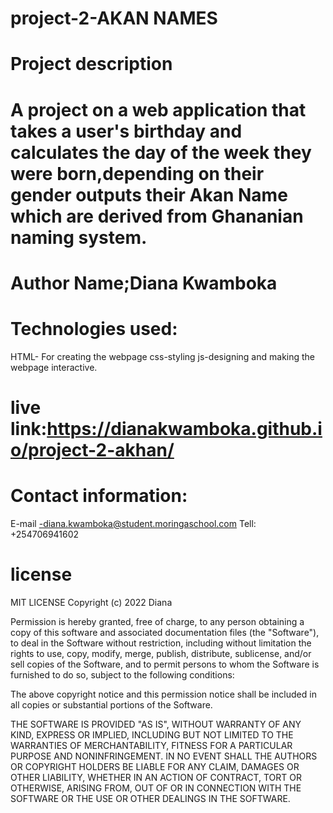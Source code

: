 # project-2-AKAN NAMES
# Project description
# A project on a web application that takes a user's birthday and calculates the day of the week they were born,depending on their gender outputs their Akan Name which are derived from Ghananian naming system.
# Author Name;Diana Kwamboka
# Technologies used:
   HTML- For creating the webpage
   css-styling
    js-designing and making the webpage interactive.
   # live link:https://dianakwamboka.github.io/project-2-akhan/
   # Contact information:
   E-mail -diana.kwamboka@student.moringaschool.com
   Tell: +254706941602
   # license
   MIT LICENSE
   Copyright (c) 2022 Diana

Permission is hereby granted, free of charge, to any person obtaining a copy
of this software and associated documentation files (the "Software"), to deal
in the Software without restriction, including without limitation the rights
to use, copy, modify, merge, publish, distribute, sublicense, and/or sell
copies of the Software, and to permit persons to whom the Software is
furnished to do so, subject to the following conditions:

The above copyright notice and this permission notice shall be included in all
copies or substantial portions of the Software.

THE SOFTWARE IS PROVIDED "AS IS", WITHOUT WARRANTY OF ANY KIND, EXPRESS OR
IMPLIED, INCLUDING BUT NOT LIMITED TO THE WARRANTIES OF MERCHANTABILITY,
FITNESS FOR A PARTICULAR PURPOSE AND NONINFRINGEMENT. IN NO EVENT SHALL THE
AUTHORS OR COPYRIGHT HOLDERS BE LIABLE FOR ANY CLAIM, DAMAGES OR OTHER
LIABILITY, WHETHER IN AN ACTION OF CONTRACT, TORT OR OTHERWISE, ARISING FROM,
OUT OF OR IN CONNECTION WITH THE SOFTWARE OR THE USE OR OTHER DEALINGS IN THE
SOFTWARE.
